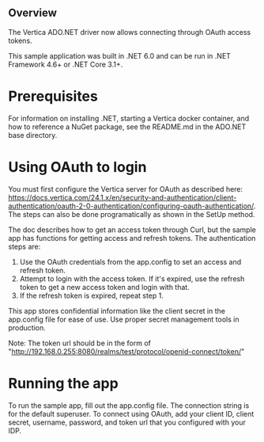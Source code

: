 ## Overview

The Vertica ADO.NET driver now allows connecting through OAuth access tokens. 

This sample application was built in .NET 6.0 and can be run in .NET Framework 4.6+ or .NET Core 3.1+.

# Prerequisites

For information on installing .NET, starting a Vertica docker container, and how to reference a NuGet package, see the README.md in the ADO.NET base directory.

# Using OAuth to login

You must first configure the Vertica server for OAuth as described here: https://docs.vertica.com/24.1.x/en/security-and-authentication/client-authentication/oauth-2-0-authentication/configuring-oauth-authentication/.
The steps can also be done programatically as shown in the SetUp method.

The doc describes how to get an access token through Curl, but the sample app has functions for getting access and refresh tokens.
The authentication steps are:
1. Use the OAuth credentials from the app.config to set an access and refresh token.
2. Attempt to login with the access token. If it's expired, use the refresh token to get a new access token and login with that.
3. If the refresh token is expired, repeat step 1.

This app stores confidential information like the client secret in the app.config file for ease of use. Use proper secret management tools in production.

Note: The token url should be in the form of "http://192.168.0.255:8080/realms/test/protocol/openid-connect/token/"

# Running the app

To run the sample app, fill out the app.config file. The connection string is for the default superuser.
To connect using OAuth, add your client ID, client secret, username, password, and token url that you configured with your IDP.
